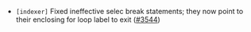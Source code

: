 - `[indexer]` Fixed ineffective selec break statements; they now
  point to their enclosing for loop label to exit
  ([\#3544](https://github.com/cometbft/cometbft/issues/3544))